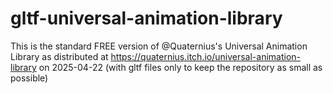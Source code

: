 # gltf-universal-animation-library
This is the standard FREE version of @Quaternius's Universal Animation Library as distributed at https://quaternius.itch.io/universal-animation-library on 2025-04-22 (with gltf files only to keep the repository as small as possible) 
